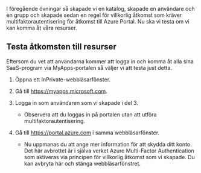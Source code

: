 I föregående övningar så skapade vi en katalog, skapade en användare och en grupp och skapade sedan en regel för villkorlig åtkomst som kräver multifaktorautentisering för åtkomst till Azure Portal. Nu ska vi testa om vi kan komma åt våra resurser.

## <a name="test-access-to-resources"></a>Testa åtkomsten till resurser

Eftersom du vet att användarna kommer att logga in och komma åt alla sina SaaS-program via MyApps-portalen så väljer vi att testa just detta.

1. Öppna ett InPrivate-webbläsarfönster.

1. Gå till https://myapps.microsoft.com.

1. Logga in som användaren som vi skapade i del 3.

   * Observera att du loggas in på portalen utan att utföra multifaktorautentisering.

1. Gå till https://portal.azure.com i samma webbläsarfönster.

   * Nu uppmanas du att ange mer information för att skydda ditt konto. Det här avbrottet är i själva verket Azure Multi-Factor Authentication som aktiveras via principen för villkorlig åtkomst som vi skapade. Du kan avbryta här och stänga webbläsarfönstret.